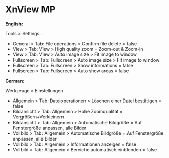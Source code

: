 # XnView MP

**English:**

Tools > Settings...

* General > Tab: File operations > Confirm file delete = false
* View > Tab: View > High quality zoom = Zoom-out & Zoom-in
* View > Tab: View > Auto image size > Fit image to window
* Fullscreen > Tab: Fullscreen > Auto image size > Fit image to window
* Fullscreen > Tab: Fullscreen > Show informations = false
* Fullscreen > Tab: Fullscreen > Auto show areas = false

**German:**

Werkzeuge > Einstellungen

* Allgemein > Tab: Dateioperationen > Löschen einer Datei bestätigen = false
* Bildansicht > Tab: Allgemein > Hohe Zoomqualität = Vergrößern+Verkleinern
* Bildansicht > Tab: Allgemein > Automatische Bildgröße = Auf Fenstergröße anpassen, alle Bilder
* Vollbild > Tab: Allgemein > Automatische Bildgröße = Auf Fenstergröße anpassen, alle Bilder
* Vollbild > Tab: Allgemein > Informationen anzeigen = false
* Vollbild > Tab: Allgemein > Bereiche automatisch einblenden = false
